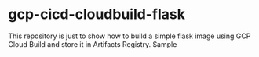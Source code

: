 # gcp-cicd-cloudbuild-flask
This repository is just to show how to build a simple flask image using GCP Cloud Build and store it in Artifacts Registry.
Sample
